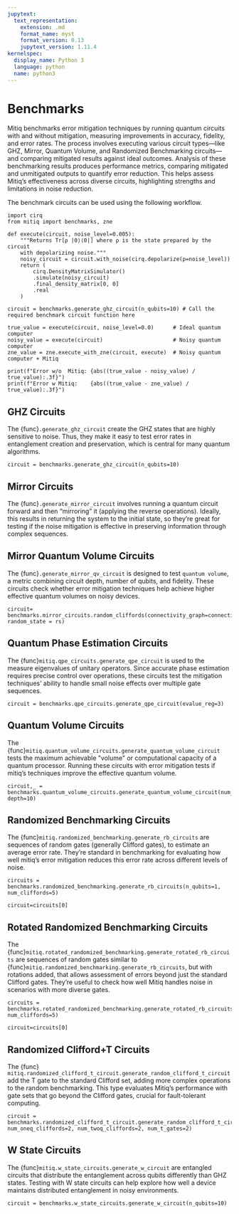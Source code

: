 ```yaml
---
jupytext:
  text_representation:
    extension: .md
    format_name: myst
    format_version: 0.13
    jupytext_version: 1.11.4
kernelspec:
  display_name: Python 3
  language: python
  name: python3
---
```


# Benchmarks

Mitiq benchmarks error mitigation techniques by running quantum circuits with and without mitigation, measuring improvements in accuracy, fidelity, and error rates. The process involves executing various circuit types—like GHZ, Mirror, Quantum Volume, and Randomized Benchmarking circuits—and comparing mitigated results against ideal outcomes. Analysis of these benchmarking results produces performance metrics, comparing mitigated and unmitigated outputs to quantify error reduction. This helps assess Mitiq’s effectiveness across diverse circuits, highlighting strengths and limitations in noise reduction.

The benchmark circuits can be used using the following workflow.

```{code-cell} ipython3
import cirq
from mitiq import benchmarks, zne

def execute(circuit, noise_level=0.005):
    """Returns Tr[ρ |0⟩⟨0|] where ρ is the state prepared by the circuit
    with depolarizing noise."""
    noisy_circuit = circuit.with_noise(cirq.depolarize(p=noise_level))
    return (
        cirq.DensityMatrixSimulator()
        .simulate(noisy_circuit)
        .final_density_matrix[0, 0]
        .real
    )

circuit = benchmarks.generate_ghz_circuit(n_qubits=10) # Call the required benchmark circuit function here

true_value = execute(circuit, noise_level=0.0)      # Ideal quantum computer
noisy_value = execute(circuit)                      # Noisy quantum computer
zne_value = zne.execute_with_zne(circuit, execute)  # Noisy quantum computer + Mitiq

print(f"Error w/o  Mitiq: {abs((true_value - noisy_value) / true_value):.3f}")
print(f"Error w Mitiq:    {abs((true_value - zne_value) / true_value):.3f}")
```


## GHZ Circuits

The {func}`.generate_ghz_circuit` create the GHZ states that are highly sensitive to noise. Thus, they make it easy to test error rates in entanglement creation and preservation, which is central for many quantum algorithms.

```{code-cell} ipython3
circuit = benchmarks.generate_ghz_circuit(n_qubits=10)
```

## Mirror Circuits

The {func}`.generate_mirror_circuit` involves running a quantum circuit forward and then “mirroring” it (applying the reverse operations). Ideally, this results in returning the system to the initial state, so they’re great for testing if the noise mitigation is effective in preserving information through complex sequences.

## Mirror Quantum Volume Circuits

The {func}`.generate_mirror_qv_circuit` is designed to test `quantum volume`, a metric combining circuit depth, number of qubits, and fidelity. These circuits check whether error mitigation techniques help achieve higher effective quantum volumes on noisy devices.

```{code-cell} ipython3
circuit= benchmarks.mirror_circuits.random_cliffords(connectivity_graph=connectivity_graph, random_state = rs)
```

## Quantum Phase Estimation Circuits

The {func}`mitiq.qpe_circuits.generate_qpe_circuit` is used to the measure eigenvalues of unitary operators. Since accurate phase estimation requires precise control over operations, these circuits test the mitigation techniques’ ability to handle small noise effects over multiple gate sequences.

```{code-cell} ipython3
circuit = benchmarks.qpe_circuits.generate_qpe_circuit(evalue_reg=3)
```

## Quantum Volume Circuits

The {func}`mitiq.quantum_volume_circuits.generate_quantum_volume_circuit` tests the maximum achievable "volume" or computational capacity of a quantum processor. Running these circuits with error mitigation tests if mitiq’s techniques improve the effective quantum volume.

```{code-cell} ipython3
circuit,_ = benchmarks.quantum_volume_circuits.generate_quantum_volume_circuit(num_qubits=4, depth=10)
```

## Randomized Benchmarking Circuits

The {func}`mitiq.randomized_benchmarking.generate_rb_circuits` are sequences of random gates (generally Clifford gates), to estimate an average error rate. They’re standard in benchmarking for evaluating how well mitiq’s error mitigation reduces this error rate across different levels of noise.

```{code-cell} ipython3
circuits = benchmarks.randomized_benchmarking.generate_rb_circuits(n_qubits=1, num_cliffords=5)

circuit=circuits[0]
```

## Rotated Randomized Benchmarking Circuits

The {func}`mitiq.rotated_randomized_benchmarking.generate_rotated_rb_circuits` are sequences of random gates similar to {func}`mitiq.randomized_benchmarking.generate_rb_circuits`, but with rotations added, that allows assessment of errors beyond just the standard Clifford gates. They’re useful to check how well Mitiq handles noise in scenarios with more diverse gates.

```{code-cell} ipython3
circuits = benchmarks.rotated_randomized_benchmarking.generate_rotated_rb_circuits(n_qubits=1, num_cliffords=5)

circuit=circuits[0]
```

## Randomized Clifford+T Circuits

The {func} `mitiq.randomized_clifford_t_circuit.generate_random_clifford_t_circuit` add the T gate to the standard Clifford set, adding more complex operations to the random benchmarking. This type evaluates Mitiq’s performance with gate sets that go beyond the Clifford gates, crucial for fault-tolerant computing.

```{code-cell} ipython3
circuit = benchmarks.randomized_clifford_t_circuit.generate_random_clifford_t_circuit(num_qubits=10, num_oneq_cliffords=2, num_twoq_cliffords=2, num_t_gates=2)
```

## W State Circuits

The {func}`mitiq.w_state_circuits.generate_w_circuit` are entangled circuits that distribute the entanglement across qubits differently than GHZ states. Testing with W state circuits can help explore how well a device maintains distributed entanglement in noisy environments.

```{code-cell} ipython3
circuit = benchmarks.w_state_circuits.generate_w_circuit(n_qubits=10)
```
